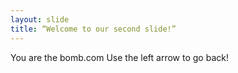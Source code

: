 ```yaml
---
layout: slide
title: “Welcome to our second slide!”
---
```

You are the bomb.com
Use the left arrow to go back!
